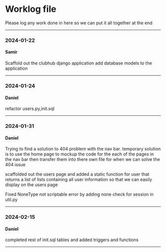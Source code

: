 # Worklog file

Please log any work done in here so we can put it all together at the end




---
### 2024-01-22 

#### Samir

Scaffold out the clubhub django application
add database models to the application

---
### 2024-01-24

#### Daniel

refactor users.py,init.sql

---

### 2024-01-31

#### Daniel

Trying to find a solution to 404 problem with the nav bar.
temporary solution is to use the home page to mockup the code for 
the each of the pages in the nav bar then transfer them into there
own file for when we can solve the 404 issue



scaffolded out the users page and added a static function for user that 
returns a list of lists containing all user information so that we can
easily display on the users page

Fixed NoneType not scriptable error by adding none check for session in util.py

---

### 2024-02-15

#### Daniel

completed rest of init.sql tables and added triggers and functions


---